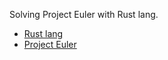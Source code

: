 Solving Project Euler with Rust lang.
* [Rust lang](http://www.rust-lang.org/)
* [Project Euler](http://projecteuler.net/)

